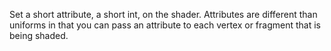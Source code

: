 Set a short attribute, a short int, on the shader.
Attributes are different than uniforms in that you can pass an attribute to each vertex or fragment that is being shaded.
